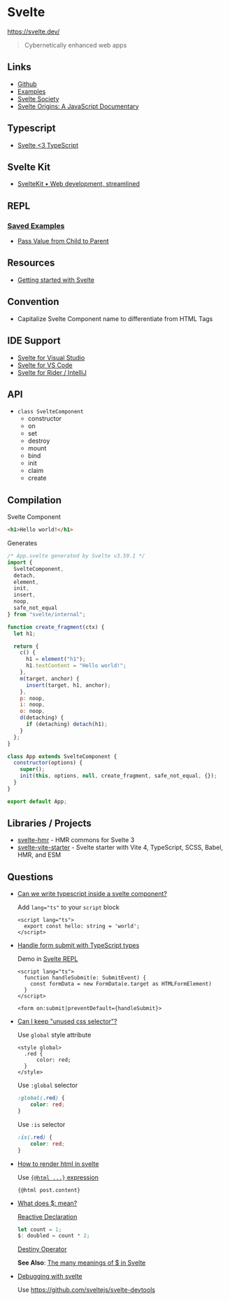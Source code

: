 # Svelte

<https://svelte.dev/>

> Cybernetically enhanced web apps

## Links

* [Github](https://github.com/sveltejs/svelte)
* [Examples](https://svelte.dev/examples/hello-world)
* [Svelte Society](https://sveltesociety.dev/)
* [Svelte Origins: A JavaScript Documentary](https://www.youtube.com/watch?v=kMlkCYL9qo0)

## Typescript

* [Svelte <3 TypeScript](https://svelte.dev/blog/svelte-and-typescript)

## Svelte Kit

* [SvelteKit • Web development, streamlined](https://kit.svelte.dev/)

## REPL

### [Saved Examples](https://svelte.dev/apps)

* [Pass Value from Child to Parent](https://svelte.dev/repl/24adfb0a93734265952e2870155aeb49?version=3.43.1)

## Resources

* [Getting started with Svelte](https://developer.mozilla.org/en-US/docs/Learn/Tools_and_testing/Client-side_JavaScript_frameworks/Svelte_getting_started)

## Convention

* Capitalize Svelte Component name to differentiate from HTML Tags


## IDE Support

* [Svelte for Visual Studio](https://marketplace.visualstudio.com/items?itemName=lyu-jason.svelte-vs-2022)
* [Svelte for VS Code](https://marketplace.visualstudio.com/items?itemName=svelte.svelte-vscode)
* [Svelte for Rider / IntelliJ](https://plugins.jetbrains.com/plugin/12375-svelte)


## API

* `class SvelteComponent`
  * constructor
  * on
  * set
  * destroy
  * mount
  * bind
  * init
  * claim
  * create


## Compilation

Svelte Component

```html
<h1>Hello world!</h1>
```

Generates

```js
/* App.svelte generated by Svelte v3.59.1 */
import {
  SvelteComponent,
  detach,
  element,
  init,
  insert,
  noop,
  safe_not_equal
} from "svelte/internal";

function create_fragment(ctx) {
  let h1;

  return {
    c() {
      h1 = element("h1");
      h1.textContent = "Hello world!";
    },
    m(target, anchor) {
      insert(target, h1, anchor);
    },
    p: noop,
    i: noop,
    o: noop,
    d(detaching) {
      if (detaching) detach(h1);
    }
  };
}

class App extends SvelteComponent {
  constructor(options) {
    super();
    init(this, options, null, create_fragment, safe_not_equal, {});
  }
}

export default App;
```

## Libraries / Projects

* [svelte-hmr](https://github.com/rixo/svelte-hmr#svelte-hmr) - HMR commons for Svelte 3
* [svelte-vite-starter](https://github.com/baileyherbert/svelte-vite-starter) - Svelte starter with Vite 4, TypeScript, SCSS, Babel, HMR, and ESM

## Questions

* [Can we write typescript inside a svelte component?](https://stackoverflow.com/q/57034573/1366033)

  Add `lang="ts"` to your `script` block

  ```svelte
  <script lang="ts">
    export const hello: string = 'world';
  </script>
  ```

* [Handle form submit with TypeScript types](https://stackoverflow.com/q/64527549/1366033)

  Demo in [Svelte REPL](https://svelte.dev/repl/8eb540552faa4651a398b182fa5cdd48?version=3.24.1)

  ```svelte
  <script lang="ts">
    function handleSubmit(e: SubmitEvent) {
      const formData = new FormData(e.target as HTMLFormElement)
    }
  </script>

  <form on:submit|preventDefault={handleSubmit}>
  ```

* [Can I keep "unused css selector"?](https://stackoverflow.com/q/68499862/1366033)

  Use `global` style attribute

  ```svelte
  <style global>
    .red {
        color: red;
    }
  </style>
  ```

  Use `:global` selector

  ```css
  :global(.red) {
      color: red;
  }
  ```

  Use `:is` selector

  ```css
  :is(.red) {
      color: red;
  }
  ```

* [How to render html in svelte](https://stackoverflow.com/q/57580013/1366033)

  Use [`{@html ...}` expression](https://svelte.dev/docs#template-syntax-html)

  ```svelte
  {@html post.content}
  ```


* [What does $: mean?](https://stackoverflow.com/q/55830638/1366033)

  [Reactive Declaration](https://github.com/sveltejs/rfcs/blob/master/text/0003-reactive-declarations.md)

  ```js
  let count = 1;
  $: doubled = count * 2;
  ```

  [Destiny Operator](https://youtu.be/AdNJ3fydeao?t=863)

  **See Also**: [The many meanings of $ in Svelte](https://geoffrich.net/posts/svelte-$-meanings/)

* [Debugging with svelte](https://stackoverflow.com/q/57390682/1366033)

  Use https://github.com/sveltejs/svelte-devtools
